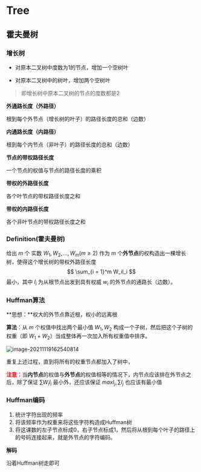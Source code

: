 # Tree

## 霍夫曼树

### 增长树

* 对原本二叉树中度数为1的节点，增加一个空树叶

* 对原本二叉树中的树叶，增加两个空树叶

> 即增长树中原本二叉树的节点的度数都是2



**外通路长度（外路径）**

根到每个外节点（增长树的叶子）的路径长度的总和（边数）

**内通路长度（内路径）**

根到每个内节点（非叶子）的路径长度的总和（边数）

**节点的带权路径长度**

一个节点的权值与节点的路径长度的乘积

**带权的外路径长度**

各个叶节点的带权路径长度之和

**带权的内路径长度**

各个非叶节点的带权路径长度之和



### Definition(霍夫曼树)

给出 $m$ 个 实数 $W_1, W_2, \dots, W_m (m \ge 2)$ 作为 $m$ 个**外节点**的权构造出一棵增长树，使得这个增长树的带权外路径长度
$$
\sum_{i = 1}^m W_il_i
$$
最小，其中 $l_i$ 为从根节点出发到具有权威 $w_i$ 的外节点的通路长（边数）。



### Huffman算法

**思想：**权大的外节点靠近根，权小的远离根

**算法**：从 $m$ 个权值中找出两个最小值 $W_1, W_2$ 构成一个子树，然后把这个子树的权重（即 $W_1 + W_2$）当成整体再一次加入所有权重值中排序。

![image-20211119162540814](C:\Users\Zyi\AppData\Roaming\Typora\typora-user-images\image-20211119162540814.png)

重复上述过程，直到将所有的权重节点都加入了树中，

<span style = 'color: red'>**注意：**</span>当**内节点**的权值与**外节点**的权值相等的情况下，内节点应该排在外节点之后，除了保证 $\sum W_i l_i$ 最小外，还应该保证 $max I_j ,\sum I_j$ 也应该有最小值



### Huffman编码

1. 统计字符出现的频率
2. 将该频率作为权重来将这些字符构造成Huffman树
3. 将这课数的左子节点标成0，右子节点标成1，然后将从根到每个叶子的路径上的号码连接起来，就是外节点的字符编码。

**解码**

沿着Huffman树走即可